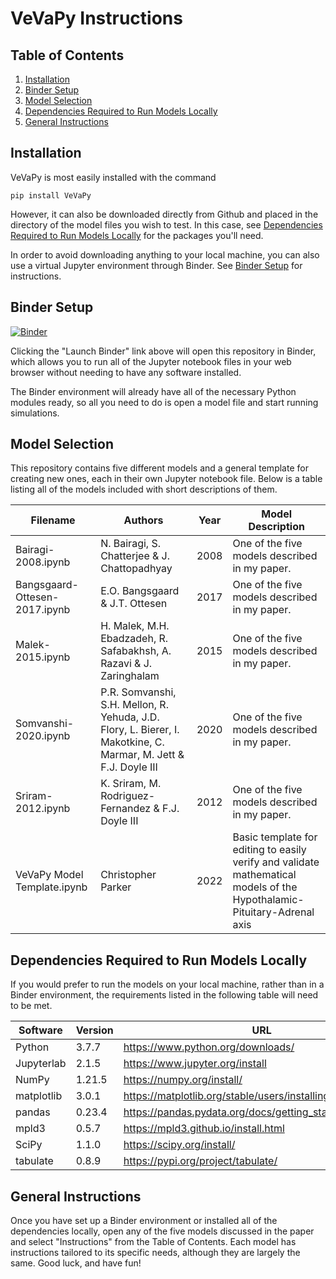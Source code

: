 # VeVaPy Instructions

## Table of Contents
1. [Installation](#install)
2. [Binder Setup](#binderSetup)
3. [Model Selection](#modelSelection)
4. [Dependencies Required to Run Models Locally](#localDependencies)
5. [General Instructions](#generalInstructions)

## Installation <a name="install"/>

VeVaPy is most easily installed with the command

    pip install VeVaPy

However, it can also be downloaded directly from Github and placed in the directory of the model files you wish to test. In this case, see [Dependencies Required to Run Models Locally](#localDependencies) for the packages you'll need.

In order to avoid downloading anything to your local machine, you can also use a virtual Jupyter environment through Binder. See [Binder Setup](#binderSetup) for instructions.

## Binder Setup <a name="binderSetup"/>
[![Binder](https://mybinder.org/badge_logo.svg)](https://mybinder.org/v2/gh/cparker-uc/VeVaPy/HEAD)

Clicking the "Launch Binder" link above will open this repository in Binder, which allows you to run all of the Jupyter notebook files in your web browser without needing to have any software installed.

The Binder environment will already have all of the necessary Python modules ready, so all you need to do is open a model file and start running simulations.

## Model Selection <a name="modelSelection" />
This repository contains five different models and a general template for creating new ones, each in their own Jupyter notebook file. Below is a table listing all of the models included with short descriptions of them.

| Filename                              | Authors                                                                                                          | Year | Model Description                                                                                                                                                                                                              |
|---------------------------------------|------------------------------------------------------------------------------------------------------------------|------|--------------------------------------------------------------------------------------------------------------------------------------------------------------------------------------------------------------------------------|
| Bairagi-2008.ipynb                    | N. Bairagi, S. Chatterjee & J. Chattopadhyay                                                                     | 2008 | One of the five models described in my paper.                                                                                                                                                                                   |
| Bangsgaard-Ottesen-2017.ipynb         | E.O. Bangsgaard & J.T. Ottesen                                                                                   | 2017 | One of the five models described in my paper.                                                                                                                                                                                   |
| Malek-2015.ipynb                      | H. Malek, M.H. Ebadzadeh, R. Safabakhsh, A. Razavi & J. Zaringhalam                                              | 2015 | One of the five models described in my paper.                                                                                                                                                                                   |
| Somvanshi-2020.ipynb                  | P.R. Somvanshi, S.H. Mellon, R. Yehuda, J.D. Flory, L. Bierer, I. Makotkine, C. Marmar, M. Jett & F.J. Doyle III | 2020 | One of the five models described in my paper.                                                                                                                                                                                   |
| Sriram-2012.ipynb                     | K. Sriram, M. Rodriguez-Fernandez & F.J. Doyle III                                                               | 2012 | One of the five models described in my paper.                                                                                                                                                                                   |
| VeVaPy Model Template.ipynb           | Christopher Parker                                                                                               | 2022 | Basic template for editing to easily verify and validate mathematical models of the Hypothalamic-Pituitary-Adrenal axis                   |

## Dependencies Required to Run Models Locally <a name="localDependencies" />
If you would prefer to run the models on your local machine, rather than in a Binder environment, the requirements listed in the following table will need to be met.

| Software   | Version | URL                                                         |
|------------|---------|-------------------------------------------------------------|
| Python     | 3.7.7   | https://www.python.org/downloads/                           |
| Jupyterlab | 2.1.5   | https://www.jupyter.org/install                             |
| NumPy      | 1.21.5  | https://numpy.org/install/                                  |
| matplotlib | 3.0.1   | https://matplotlib.org/stable/users/installing/index.html   |
| pandas     | 0.23.4  | https://pandas.pydata.org/docs/getting_started/install.html |
| mpld3      | 0.5.7   | https://mpld3.github.io/install.html                        |
| SciPy      | 1.1.0   | https://scipy.org/install/                                  |
| tabulate   | 0.8.9   | https://pypi.org/project/tabulate/                          |

## General Instructions <a name="generalInstructions" />
Once you have set up a Binder environment or installed all of the dependencies locally, open any of the five models discussed in the paper and select "Instructions" from the Table of Contents. Each model has instructions tailored to its specific needs, although they are largely the same. Good luck, and have fun!
